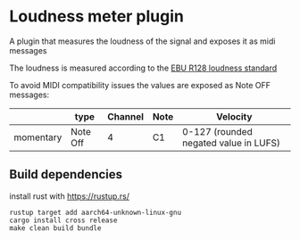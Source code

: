 # Loudness meter plugin

A plugin that measures the loudness of the signal and exposes it as midi messages

The loudness is measured according to the [EBU R128 loudness standard](https://tech.ebu.ch/docs/tech/tech3341.pdf)

To avoid MIDI compatibility issues the values are exposed as Note OFF messages: 

|            | type     | Channel | Note | Velocity                               |
|------------|----------|---------|------|----------------------------------------|
| momentary  | Note Off | 4       | C1   | 0-127 (rounded negated value in LUFS)  |


## Build dependencies

install rust with https://rustup.rs/

```
rustup target add aarch64-unknown-linux-gnu
cargo install cross release
make clean build bundle
```
